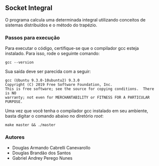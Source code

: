 ## Socket Integral

O programa calcula uma determinada integral utilizando conceitos de sistemas distribuídos e o método do trapézio.

### Passos para execução

Para executar o código, certifique-se que o compilador gcc esteja instalado. Para isso, rode o seguinte comando:

```
gcc --version
```

Sua saída deve ser parecida com a seguir:

```
gcc (Ubuntu 9.3.0-10ubuntu2) 9.3.0
Copyright (C) 2019 Free Software Foundation, Inc.
This is free software; see the source for copying conditions.  There is NO
warranty; not even for MERCHANTABILITY or FITNESS FOR A PARTICULAR PURPOSE.
```

Uma vez que você tenha o compilador gcc instalado em seu ambiente, basta digitar o comando abaixo no diretório _root_:

```
make master && ./master
```

### Autores

- Douglas Armando Cabrelli Canevarollo
- Douglas Brandão dos Santos
- Gabriel Andrey Perego Nunes

